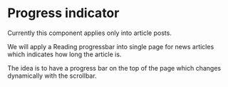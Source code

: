 # Progress indicator

Currently this component applies only into article posts.

We will apply a Reading progressbar into single page for news articles which indicates how long the article is.

The idea is to have a progress bar on the top of the page which changes dynamically with the scrollbar.

